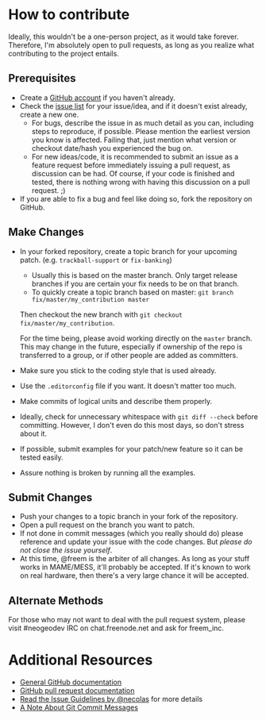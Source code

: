 # How to contribute

Ideally, this wouldn't be a one-person project, as it would take forever.
Therefore, I'm absolutely open to pull requests, as long as you realize what
contributing to the project entails.

## Prerequisites

* Create a [GitHub account](https://github.com/signup/free) if you haven't already.
* Check the [issue list](https://github.com/freem/freemlib-neogeo/issues) for your
issue/idea, and if it doesn't exist already, create a new one.
	* For bugs, describe the issue in as much detail as you can, including steps to
	reproduce, if possible. Please mention the earliest version you know is affected.
	Failing that, just mention what version or checkout date/hash you experienced
	the bug on.
	* For new ideas/code, it is recommended to submit an issue as a feature request
	before immediately issuing a pull request, as discussion can be had. Of course,
	if your code is finished and tested, there is nothing wrong with having this
	discussion on a pull request. ;)
* If you are able to fix a bug and feel like doing so, fork the repository on GitHub.

## Make Changes

* In your forked repository, create a topic branch for your upcoming patch. (e.g. `trackball-support` or `fix-banking`)
	* Usually this is based on the master branch. Only target release branches if
	you are certain your fix needs to be on that branch.
	* To quickly create a topic branch based on master:
	`git branch fix/master/my_contribution master`

	Then checkout the new branch with `git checkout fix/master/my_contribution`.

	For the time being, please avoid working directly on the `master` branch.
	This may change in the future, especially if ownership of the repo is
	transferred to a group, or if other people are added as committers.
* Make sure you stick to the coding style that is used already.
* Use the `.editorconfig` file if you want. It doesn't matter too much.
* Make commits of logical units and describe them properly.
* Ideally, check for unnecessary whitespace with `git diff --check` before committing.
However, I don't even do this most days, so don't stress about it.
* If possible, submit examples for your patch/new feature so it can be tested easily.
* Assure nothing is broken by running all the examples.

## Submit Changes

* Push your changes to a topic branch in your fork of the repository.
* Open a pull request on the branch you want to patch.
* If not done in commit messages (which you really should do) please reference and
update your issue with the code changes. But _please do not close the issue yourself_.
* At this time, @freem is the arbiter of all changes. As long as your stuff works
in MAME/MESS, it'll probably be accepted. If it's known to work on real hardware,
then there's a very large chance it will be accepted.

## Alternate Methods

For those who may not want to deal with the pull request system, please visit #neogeodev
IRC on chat.freenode.net and ask for freem_inc.

# Additional Resources

* [General GitHub documentation](http://help.github.com/)
* [GitHub pull request documentation](http://help.github.com/send-pull-requests/)
* [Read the Issue Guidelines by @necolas](https://github.com/necolas/issue-guidelines/blob/master/CONTRIBUTING.md) for more details
* [A Note About Git Commit Messages](http://tbaggery.com/2008/04/19/a-note-about-git-commit-messages.html)
